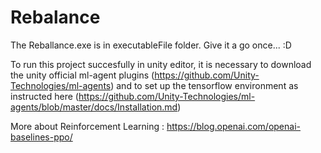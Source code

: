 # Rebalance

The Reballance.exe is in executableFile folder. Give it a go once... :D

To run this project succesfully in unity editor, it is necessary to download the unity official ml-agent plugins (https://github.com/Unity-Technologies/ml-agents) and to set up the tensorflow environment as instructed here (https://github.com/Unity-Technologies/ml-agents/blob/master/docs/Installation.md)

More about Reinforcement Learning : https://blog.openai.com/openai-baselines-ppo/



